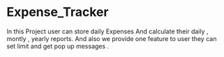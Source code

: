 # Expense_Tracker
In this Project user can store daily Expenses And calculate their daily , montly , yearly reports. And also we provide one feature to user they can set limit and get pop up messages .


